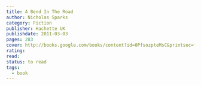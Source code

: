 ```yaml
---
title: A Bend In The Road
author: Nicholas Sparks
category: Fiction
publisher: Hachette UK
publishdate: 2011-03-03
pages: 283
cover: http://books.google.com/books/content?id=0PfsozpteMsC&printsec=frontcover&img=1&zoom=1&edge=curl&source=gbs_api
rating: 
read: 
status: to read
tags:
  - book
---
```

